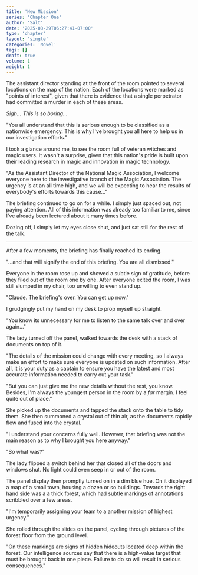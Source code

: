 ```yaml
---
title: 'New Mission'
series: 'Chapter One'
author: 'Salt'
date: '2025-08-29T06:27:41-07:00'
type: 'chapter'
layout: 'single'
categories: 'Novel'
tags: []
draft: true
volume: 1
weight: 1
---
```


The assistant director standing at the front of the room pointed to several locations on the map of the nation. Each of the locations were marked as "points of interest", given that there is evidence that a single perpetrator had committed a murder in each of these areas.

*Sigh... This is so boring...*

"You all understand that this is serious enough to be classified as a nationwide emergency. This is why I've brought you all here to help us in our investigation efforts."

I took a glance around me, to see the room full of veteran witches and magic users. It wasn't a surprise, given that this nation's pride is built upon their leading research in magic and innovation in magic technology.

"As the Assistant Director of the National Magic Association, I welcome everyone here to the investigative branch of the Magic Association. The urgency is at an all time high, and we will be expecting to hear the results of everybody's efforts towards this cause..."

The briefing continued to go on for a while. I simply just spaced out, not paying attention. All of this information was already too familiar to me, since I've already been lectured about it many times before.

Dozing off, I simply let my eyes close shut, and just sat still for the rest of the talk.

---

After a few moments, the briefing has finally reached its ending.

"...and that will signify the end of this briefing. You are all dismissed."

Everyone in the room rose up and showed a subtle sign of gratitude, before they filed out of the room one by one. After everyone exited the room, I was still slumped in my chair, too unwilling to even stand up.

"Claude. The briefing's over. You can get up now."

I grudgingly put my hand on my desk to prop myself up straight.

"You know its unnecessary for me to listen to the same talk over and over again..."

The lady turned off the panel, walked towards the desk with a stack of documents on top of it.

"The details of the mission could change with every meeting, so I always make an effort to make sure everyone is updated on such information. After all, it is your duty as a captain to ensure you have the latest and most accurate information needed to carry out your task." 

"But you can just give me the new details without the rest, you know. Besides, I'm always the youngest person in the room by a *far* margin. I feel quite out of place."

She picked up the documents and tapped the stack onto the table to tidy them. She then summoned a crystal out of thin air, as the documents rapidly flew and fused into the crystal.

"I understand your concerns fully well. However, that briefing was not the main reason as to why I brought you here anyway."

"So what was?"

The lady flipped a switch behind her that closed all of the doors and windows shut. No light could even seep in or out of the room.

The panel display then promptly turned on in a dim blue hue. On it displayed a map of a small town, housing a dozen or so buildings. Towards the right hand side was a a thick forest, which had subtle markings of annotations scribbled over a few areas.

"I'm temporarily assigning your team to a another mission of highest urgency."

She rolled through the slides on the panel, cycling through pictures of the forest floor from the ground level.

"On these markings are signs of hidden hideouts located deep within the forest. Our intelligence sources say that there is a high-value target that must be brought back in one piece. Failure to do so will result in serious consequences."


